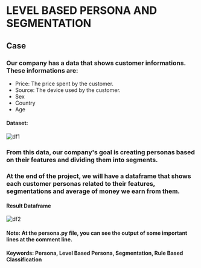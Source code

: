 # LEVEL BASED PERSONA AND SEGMENTATION

## Case

###  Our company has a data that shows customer informations. These informations are:

- Price: The price spent by the customer.
- Source: The device used by the customer.
- Sex
- Country
- Age

#### Dataset:

![df1](https://i.hizliresim.com/dplh4gu.png)

### From this data, our company's goal is creating personas based on their features and dividing them into segments. 

### At the end of the project, we will have a dataframe that shows each customer personas related to their features, segmentations and average of money we earn from them.

#### Result Dataframe
![df2](https://i.hizliresim.com/379c1cp.png)

#### Note: At the persona.py file, you can see the output of some important lines at the comment line.

#### Keywords: Persona, Level Based Persona, Segmentation, Rule Based Classification
